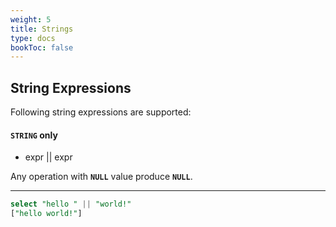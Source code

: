 ```yaml
---
weight: 5
title: Strings
type: docs
bookToc: false
---
```


## String Expressions

Following string expressions are supported:

#### **`STRING`** only

* expr || expr

Any operation with **`NULL`** value produce **`NULL`**.

---

```SQL
select "hello " || "world!"
["hello world!"]
```
